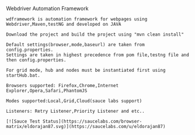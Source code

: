 Webdriver Automation Framework
 
	wdframework is automation framework for webpages using Webdriver,Maven,testNG and developed on JAVA 

	Download the project and build the project using "mvn clean install"

	Default settings(browser,mode,baseurl) are taken from config.properties.
	Settings are taken in highest precedence from pom file,testng file and then config.properties.

	For grid mode, hub and nodes must be instantiated first using startHub.bat.

	Browsers supported: Firefox,Chrome,Internet Explorer,Opera,Safari,PhantomJS

	Modes supported:Local,Grid,Cloud(sauce labs support)

	Listeners: Retry Listener,Priority Listener and etc..
	
	[![Sauce Test Status](https://saucelabs.com/browser-matrix/eldorajan87.svg)](https://saucelabs.com/u/eldorajan87)
